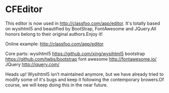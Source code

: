 # CFEditor
This editor is now used in http://classfoo.com/app/editor. It's totally based on wysihtml5 and beautified by BootStrap, FontAwesome and JQuery.All honors belong to their original authors.Enjoy it!

Online example: http://classfoo.com/app/editor

Core parts:
wysihtml5 https://github.com/xing/wysihtml5
bootstrap https://github.com/twbs/bootstrap
font awesome http://fontawesome.io/
JQuery http://jquery.com/

Heads up! Wysihtml5 isn’t maintained anymore, but we have already tried to modify some of it's bugs and keep it following the contemporary browers.Of course, we will keep doing this in the near future.
